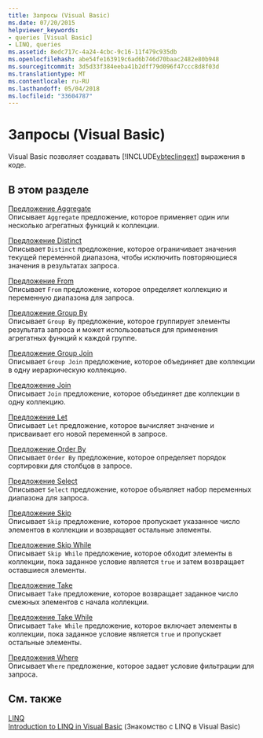```yaml
---
title: Запросы (Visual Basic)
ms.date: 07/20/2015
helpviewer_keywords:
- queries [Visual Basic]
- LINQ, queries
ms.assetid: 8edc717c-4a24-4cbc-9c16-11f479c935db
ms.openlocfilehash: abe54fe163919c6ad6b746d70baac2482e80b948
ms.sourcegitcommit: 3d5d33f384eeba41b2dff79d096f47ccc8d8f03d
ms.translationtype: MT
ms.contentlocale: ru-RU
ms.lasthandoff: 05/04/2018
ms.locfileid: "33604787"
---
```

# <a name="queries-visual-basic"></a>Запросы (Visual Basic)
Visual Basic позволяет создавать [!INCLUDE[vbteclinqext](~/includes/vbteclinqext-md.md)] выражения в коде.  
  
## <a name="in-this-section"></a>В этом разделе  
 [Предложение Aggregate](../../../visual-basic/language-reference/queries/aggregate-clause.md)  
 Описывает `Aggregate` предложение, которое применяет один или несколько агрегатных функций к коллекции.  
  
 [Предложение Distinct](../../../visual-basic/language-reference/queries/distinct-clause.md)  
 Описывает `Distinct` предложение, которое ограничивает значения текущей переменной диапазона, чтобы исключить повторяющиеся значения в результатах запроса.  
  
 [Предложение From](../../../visual-basic/language-reference/queries/from-clause.md)  
 Описывает `From` предложение, которое определяет коллекцию и переменную диапазона для запроса.  
  
 [Предложение Group By](../../../visual-basic/language-reference/queries/group-by-clause.md)  
 Описывает `Group By` предложение, которое группирует элементы результата запроса и может использоваться для применения агрегатных функций к каждой группе.  
  
 [Предложение Group Join](../../../visual-basic/language-reference/queries/group-join-clause.md)  
 Описывает `Group Join` предложение, которое объединяет две коллекции в одну иерархическую коллекцию.  
  
 [Предложение Join](../../../visual-basic/language-reference/queries/join-clause.md)  
 Описывает `Join` предложение, которое объединяет две коллекции в одну коллекцию.  
  
 [Предложение Let](../../../visual-basic/language-reference/queries/let-clause.md)  
 Описывает `Let` предложение, которое вычисляет значение и присваивает его новой переменной в запросе.  
  
 [Предложение Order By](../../../visual-basic/language-reference/queries/order-by-clause.md)  
 Описывает `Order By` предложение, которое определяет порядок сортировки для столбцов в запросе.  
  
 [Предложение Select](../../../visual-basic/language-reference/queries/select-clause.md)  
 Описывает `Select` предложение, которое объявляет набор переменных диапазона для запроса.  
  
 [Предложение Skip](../../../visual-basic/language-reference/queries/skip-clause.md)  
 Описывает `Skip` предложение, которое пропускает указанное число элементов в коллекции и возвращает остальные элементы.  
  
 [Предложение Skip While](../../../visual-basic/language-reference/queries/skip-while-clause.md)  
 Описывает `Skip While` предложение, которое обходит элементы в коллекции, пока заданное условие является `true` и затем возвращает оставшиеся элементы.  
  
 [Предложение Take](../../../visual-basic/language-reference/queries/take-clause.md)  
 Описывает `Take` предложение, которое возвращает заданное число смежных элементов с начала коллекции.  
  
 [Предложение Take While](../../../visual-basic/language-reference/queries/take-while-clause.md)  
 Описывает `Take While` предложение, которое включает элементы в коллекции, пока заданное условие является `true` и пропускает остальные элементы.  
  
 [Предложения Where](../../../visual-basic/language-reference/queries/where-clause.md)  
 Описывает `Where` предложение, которое задает условие фильтрации для запроса.  
  
## <a name="see-also"></a>См. также  
 [LINQ](../../../visual-basic/programming-guide/language-features/linq/index.md)  
 [Introduction to LINQ in Visual Basic](../../../visual-basic/programming-guide/language-features/linq/introduction-to-linq.md) (Знакомство с LINQ в Visual Basic)
